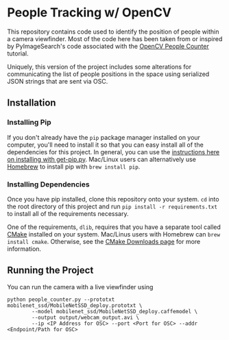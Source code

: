 # People Tracking w/ OpenCV

This repository contains code used to identify the position of people within a camera viewfinder. Most of the code here has been taken from or inspired by PyImageSearch's code associated with the [OpenCV People Counter](https://www.pyimagesearch.com/2018/08/13/opencv-people-counter/) tutorial.

Uniquely, this version of the project includes some alterations for communicating the list of people positions in the space using serialized JSON strings that are sent via OSC.

## Installation

### Installing Pip

If you don't already have the `pip` package manager installed on your computer, you'll need to install it so that you can easy install all of the dependencies for this project. In general, you can use the [instructions here on installing with get-pip.py](https://pip.pypa.io/en/stable/installing/). Mac/Linux users can alternatively use [Homebrew](https://brew.sh/) to install pip with `brew install pip`.

### Installing Dependencies

Once you have pip installed, clone this repository onto your system. `cd` into the root directory of this project and run `pip install -r requirements.txt` to install all of the requirements necessary.

One of the requirements, `dlib`, requires that you have a separate tool called [CMake](https://cmake.org/) installed on your system. Mac/Linus users with Homebrew can `brew install cmake`. Otherwise, see the [CMake Downloads page](https://cmake.org/download/) for more information.

## Running the Project

You can run the camera with a live viewfinder using

```
python people_counter.py --prototxt mobilenet_ssd/MobileNetSSD_deploy.prototxt \
        --model mobilenet_ssd/MobileNetSSD_deploy.caffemodel \
        --output output/webcam_output.avi \
        --ip <IP Address for OSC> --port <Port for OSC> --addr <Endpoint/Path for OSC>
```
